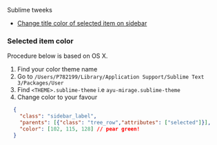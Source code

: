 Sublime tweeks

- [Change title color of selected item on sidebar](#selected-item-color)


### Selected item color
Procedure below is based on OS X.

1. Find your color theme name
2. Go to `/Users/P782199/Library/Application Support/Sublime Text 3/Packages/User`
3. Find `<THEME>.sublime-theme` i.e `ayu-mirage.sublime-theme`
4. Change color to your favour
```json
  {
    "class": "sidebar_label",
    "parents": [{"class": "tree_row","attributes": ["selected"]}],
    "color": [102, 115, 128] // pear green!
  }
```
